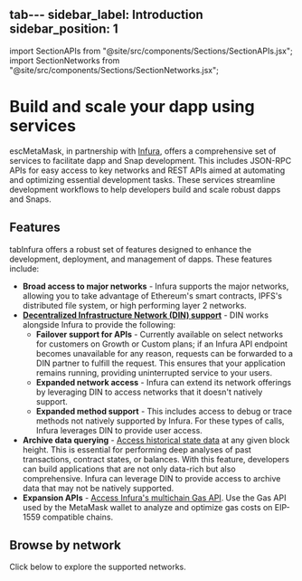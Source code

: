 tab---
sidebar_label: Introduction
sidebar_position: 1
---

import SectionAPIs from "@site/src/components/Sections/SectionAPIs.jsx";
import SectionNetworks from "@site/src/components/Sections/SectionNetworks.jsx";

# Build and scale your dapp using services

escMetaMask, in partnership with [Infura](https://www.infura.io/), offers a comprehensive set of
services to facilitate dapp and Snap development.
This includes JSON-RPC APIs for easy access to key networks and REST APIs aimed at automating and
optimizing essential development tasks.
These services streamline development workflows to help developers build and scale robust
dapps and Snaps.

## Features

tabInfura offers a robust set of features designed to enhance the development, deployment, and management of dapps. These features
include:

- **Broad access to major networks** - Infura supports the major networks, allowing you to take advantage of Ethereum's smart
  contracts, IPFS's distributed file system, or high performing layer 2 networks.
- [**Decentralized Infrastructure Network (DIN) support**](https://www.infura.io/solutions/decentralized-infrastructure-service) -
    DIN works alongside Infura to provide the following:
  - **Failover support for APIs** - Currently available on select networks for customers on Growth or Custom plans; if an Infura API
      endpoint becomes unavailable for any reason, requests can be forwarded to a DIN partner to fulfill the request.
      This ensures that your application remains running, providing uninterrupted service to your users.
  - **Expanded network access** - Infura can extend its network offerings by leveraging DIN to access networks that it doesn't
      natively support.
  - **Expanded method support** - This includes access to debug or trace methods not natively
      supported by Infura. For these types of calls, Infura leverages DIN to provide user access.
 - **Archive data querying** - [Access historical state data](concepts/archive-data.md) at any given
      block height. This is essential for performing deep analyses of past transactions, contract
      states, or balances. With this feature, developers can build applications that are not only data-rich but also comprehensive.
      Infura can leverage DIN to provide access to archive data that may not be natively supported.
- **Expansion APIs** -
  [Access Infura's multichain Gas API](reference/gas-api/api-reference/index.md). Use the Gas API used by the MetaMask wallet to analyze and optimize gas costs on EIP-1559 compatible chains.

<head>
<meta httpEquiv="cache-control" content="no-cache" />
<meta httpEquiv="expires" content="0" />
<meta httpEquiv="pragma" content="no-cache" />
</head>

## Browse by network

Click below to explore the supported networks.

<SectionNetworks />
